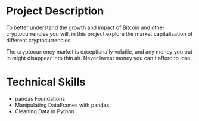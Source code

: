 # Project Description
To better understand the growth and impact of Bitcoin and other cryptocurrencies you will, in this project,explore the market capitalization of different cryptocurrencies.

The cryptocurrency market is exceptionally volatile, and any money you put in might disappear into thin air. Never invest money you can't afford to lose.


# Technical Skills
* pandas Foundations
* Manipulating DataFrames with pandas
* Cleaning Data in Python